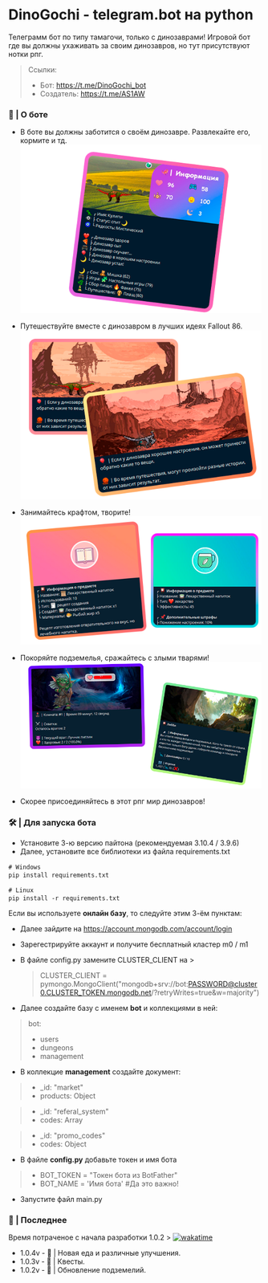 # DinoGochi - telegram.bot на python
Телеграмм бот по типу тамагочи, только с динозаврами!
Игровой бот где вы должны ухаживать за своим динозавров, но тут присутствуют нотки рпг.

 > Ссылки:
 > - Бот: https://t.me/DinoGochi_bot
 > - Создатель: https://t.me/AS1AW

### 🦕 | О боте

- В боте вы должны заботится о своём динозавре. Развлекайте его, кормите и тд.
![Профиль](images/preview/profile_i.png)

- Путешествуйте вместе с динозавром в лучших идеях Fallout 86.
![Профиль](images/preview/journey_i.png)

- Занимайтесь крафтом, творите!
![Крафт](images/preview/craft_i.png)

- Покоряйте подземелья, сражайтесь с злыми тварями!
![Подземелья](images/preview/dungeons_i.png)

- Скорее присоединяйтесь в этот рпг мир динозавров!

### 🛠 | Для запуска бота
- Установите 3-ю версию пайтона (рекомендуемая 3.10.4 / 3.9.6)
- Далее, установите все библиотеки из файла requirements.txt
>
    # Windows
    pip install requirements.txt

>
    # Linux
    pip install -r requirements.txt

Если вы используете **онлайн базу**, то следуйте этим 3-ём пунктам:

- Далее зайдите на https://account.mongodb.com/account/login
- Зарегестрируйте аккаунт и получите бесплатный кластер m0 / m1
- В файле config.py замените CLUSTER_CLIENT на >

  > CLUSTER_CLIENT = pymongo.MongoClient("mongodb+srv://bot:PASSWORD@cluster0.CLUSTER_TOKEN.mongodb.net/<dbname>?retryWrites=true&w=majority")

- Далее создайте базу с именем **bot** и коллекциями в ней:

 > bot:
 > - users
 > - dungeons
 > - management

- В коллекцие **management** создайте документ:

 > - _id: "market"
 > - products: Object

 > - _id: "referal_system"
 > - codes: Array

 > - _id: "promo_codes"
 > - codes: Object

- В файле **config.py** добавьте токен и имя бота

> - BOT_TOKEN = "Токен бота из BotFather"
> - BOT_NAME = 'Имя бота' #Да это важно!

- Запустите файл main.py

### 📜 | Последнее

Время потраченое с начала разработки 1.0.2 > <a href="https://wakatime.com/badge/github/Rimuwu/DinoGochi"><img src="https://wakatime.com/badge/github/Rimuwu/DinoGochi.svg" alt="wakatime"></a>

- 1.0.4v - 🌭 | Новая еда и различные улучшения.
- 1.0.3v - 📜 | Квесты.
- 1.0.2v - 🗻 | Обновление подземелий.
